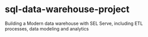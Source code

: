 # sql-data-warehouse-project
Building a Modern data warehouse with SEL Serve,  including ETL processes, data modeling and analytics 
